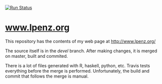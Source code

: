 [![Run Status](https://api.shippable.com/projects/568983d11895ca447467411a/badge?branch=master)](https://app.shippable.com/projects/568983d11895ca447467411a)

# www.lpenz.org

This repository has the contents of my web page at http://www.lpenz.org/

The source itself is in the *devel* branch. After making changes, it is merged
on master, built and commited.

There is a lot of files generated with R, haskell, python, etc. Travis tests
everything before the merge is performed. Unfortunately, the build and commit
that follows the merge is manual.

